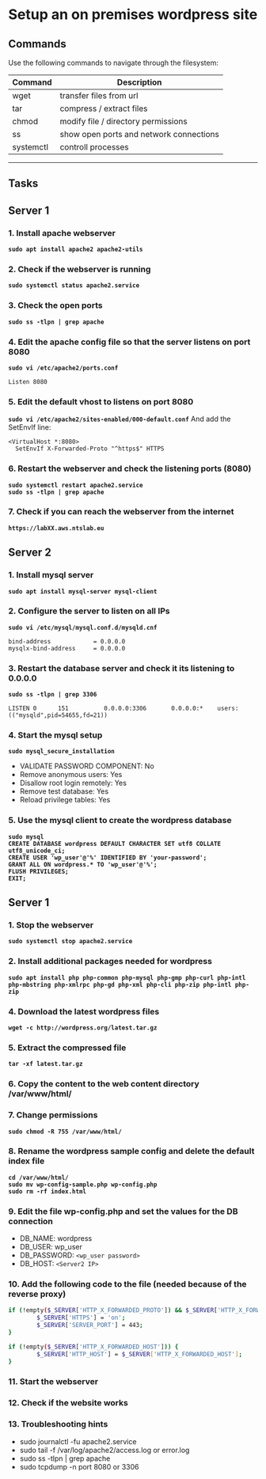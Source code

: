 # Setup an on premises wordpress site
## Commands
Use the following commands to navigate through the filesystem:

| Command | Description |
| --- | --- |
| wget | transfer files from url |
| tar | compress / extract files |
| chmod | modify file / directory permissions |
| ss | show open ports and network connections |
| systemctl | controll processes |
---
## Tasks
## Server 1 ##
### 1. Install apache webserver
**`sudo apt install apache2 apache2-utils`**  

### 2. Check if the webserver is running
**`sudo systemctl status apache2.service`**  

### 3. Check the open ports
**`sudo ss -tlpn | grep apache`**

### 4. Edit the apache config file so that the server listens on port 8080
**`sudo vi /etc/apache2/ports.conf`** 
```
Listen 8080
```

### 5. Edit the default vhost to listens on port 8080
**`sudo vi /etc/apache2/sites-enabled/000-default.conf`** 
And add the SetEnvIf line:
```
<VirtualHost *:8080>
  SetEnvIf X-Forwarded-Proto "^https$" HTTPS
```

### 6. Restart the webserver and check the listening ports (8080)
**`sudo systemctl restart apache2.service`**  
**`sudo ss -tlpn | grep apache`**  

### 7. Check if you can reach the webserver from the internet
**`https://labXX.aws.ntslab.eu`**  

## Server 2 ##
### 1. Install mysql server
**`sudo apt install mysql-server mysql-client`**  

### 2. Configure the server to listen on all IPs
**`sudo vi /etc/mysql/mysql.conf.d/mysqld.cnf`**  
```
bind-address            = 0.0.0.0
mysqlx-bind-address     = 0.0.0.0
```

### 3. Restart the database server and check it its listening to 0.0.0.0
**`sudo ss -tlpn | grep 3306`**  
```
LISTEN 0      151          0.0.0.0:3306       0.0.0.0:*    users:(("mysqld",pid=54655,fd=21))
```

### 4. Start the mysql setup
**`sudo mysql_secure_installation`**  
* VALIDATE PASSWORD COMPONENT: No
* Remove anonymous users: Yes
* Disallow root login remotely: Yes
* Remove test database: Yes
* Reload privilege tables: Yes

### 5. Use the mysql client to create the wordpress database
**`sudo mysql`**  
**`CREATE DATABASE wordpress DEFAULT CHARACTER SET utf8 COLLATE utf8_unicode_ci;`**  
**`CREATE USER 'wp_user'@'%' IDENTIFIED BY 'your-password';`**  
**`GRANT ALL ON wordpress.* TO 'wp_user'@'%';`**  
**`FLUSH PRIVILEGES;`**  
**`EXIT;`**  

## Server 1 ##
### 1. Stop the webserver
**`sudo systemctl stop apache2.service`**  

### 2. Install additional packages needed for wordpress
**`sudo apt install php php-common php-mysql php-gmp php-curl php-intl php-mbstring php-xmlrpc php-gd php-xml php-cli php-zip php-intl php-zip`**  

### 4. Download the latest wordpress files
**`wget -c http://wordpress.org/latest.tar.gz`**  

### 5. Extract the compressed file
**`tar -xf latest.tar.gz`**  
### 6. Copy the content to the web content directory /var/www/html/

### 7. Change permissions
**`sudo chmod -R 755 /var/www/html/`**  

### 8. Rename the wordpress sample config and delete the default index file
**`cd /var/www/html/`**  
**`sudo mv wp-config-sample.php wp-config.php`**  
**`sudo rm -rf index.html`** 

### 9. Edit the file wp-config.php and set the values for the DB connection
* DB_NAME: wordpress
* DB_USER: wp_user
* DB_PASSWORD: `<wp_user password>`
* DB_HOST: `<Server2 IP>`

### 10. Add the following code to the file (needed because of the reverse proxy)
```sh
if (!empty($_SERVER['HTTP_X_FORWARDED_PROTO']) && $_SERVER['HTTP_X_FORWARDED_PROTO'] == 'https') {
        $_SERVER['HTTPS'] = 'on';
        $_SERVER['SERVER_PORT'] = 443;
}

if (!empty($_SERVER['HTTP_X_FORWARDED_HOST'])) {
        $_SERVER['HTTP_HOST'] = $_SERVER['HTTP_X_FORWARDED_HOST'];
}
```

### 11. Start the webserver
### 12. Check if the website works
### 13. Troubleshooting hints
* sudo journalctl -fu apache2.service
* sudo tail -f /var/log/apache2/access.log or error.log
* sudo ss -tlpn | grep apache
* sudo tcpdump -n port 8080 or 3306

